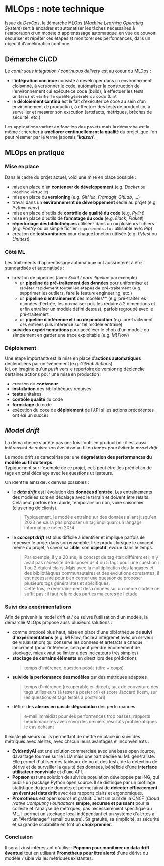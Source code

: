 # MLOps : note technique

Issue du *DevOps*, la démarche MLOps (*Machine Learning Operating System*) sert à encadrer et automatiser les tâches nécessaires à l'élaboration d'un modèle d'apprentissage automatique, en vue de pouvoir sécuriser et répéter ces étapes et monitorer ses performances, dans un objectif d'amélioration continue.

## Démarche CI/CD

Le *continuous integration / continuous delivery* est au coeur du MLOps :
- l'**intégration continue** consiste à développer dans un environnement cloisonné, à versionner le code, automatiser la construction de l'environnement qui exécute ce code (build), à effectuer les tests unitaires et vérifier la qualité générale du code (Lint)
- le **déploiement continu** est le fait d'exécuter ce code au sein d'un environnement de production, à effectuer des tests de production, à surveiller et mesurer son exécution (artefacts, métriques, brèches de sécurité, etc.)

Les applications varient en fonction des projets mais la démarche est la même : chercher à **améliorer continuellement la qualité** du projet, que l'on peut résumer par le terme japonais "***kaizen***".

## MLOps en pratique

### Mise en place

Dans le cadre du projet actuel, voici une mise en place possible :
- mise en place d'un **conteneur de développement** (e.g. *Docker* ou machine virtuelle)
- mise en place du **versioning** (e.g. *GitHub*, *Framagit*, *GitLab*, ...)
- travail dans un **environnement de développement** dédié au projet (e.g. *Python venv*)
- mise en place d'outils de **contrôle de qualité du code** (e.g. *Pylint*)
- mise en place d'outils de **formatage du code** (e.g. *Black*, *Flake8*)
- **répertoriage des bibliothèques** utilisées dans un ou plusieurs fichiers (e.g. *Poetry* ou un simple fichier `requirements.txt` utilisable avec *Pip*)
- création de **tests unitaires** pour chaque fonction utilisée (e.g. *Pytest* ou *Unittest*)

### Côté ML

Les traitements d'apprentissage automatique ont aussi intérêt à être standardisés et automatisés :
- création de pipelines (avec *Scikit Learn Pipeline* par exemple)
  - un **pipeline de pré-traitement des données** pour uniformiser et répéter rapidement toutes les étapes de pré-traitement (e.g. supprimer les outliers, faire le feature engineering, etc.)
  - un **pipeline d'entraînement** des modèles** (e.g. pré-traiter les données d'entrée, les normaliser puis les réduire à 2 dimensions et enfin entraîner un modèle défini dessus), parfois regroupé avec le pré-traitement
  - un **pipeline d'inférence et / ou de production** (e.g. pré-traitement des entrées puis inférence sur tel modèle entraîné)
- **suivi des expérimentations** pour accélérer le choix d'un modèle ou simplement en garder une trace exploitable (e.g. *MLFlow*)

### Déploiement

Une étape importante est la mise en place d'**actions automatiques**, déclenchées par un évènement (e.g. *GitHub Actions*).  
Ici, on imagine qu'un *push* vers le répertoire de versioning déclenche certaines actions pour une mise en production :
- création du **conteneur**
- **installation** des bibliothèques requises
- **tests** unitaires
- **contrôle qualité** du code
- **formatage** du code
- exécution du code de **déploiement** de l'API si les actions précédentes ont été un succès


## *Model drift*

La démarche ne s'arrête pas une fois l'outil en production : il est aussi intéressant de suivre son évolution au fil du temps pour éviter le *model drift*.  

Le model drift se caractérise par une **dégradation des performances du modèle au fil du temps**.  
Typiquement sur l'exemple de ce projet, cela peut être des prédiction de tags en total décalage avec les questions utilisateurs.

On identifie ainsi deux dérives possibles :
- le ***data drift*** est l'évolution des **données d'entrée**. Les entraînements des modèles sont en décalage avec le terrain et doivent être refaits. Cela peut parfois être rapide, temporaire ou non, voire saisonnier (clustering de clients).
  > Typiquement, le modèle entraîné sur des données allant jusqu'en 2023 ne saura pas proposer un tag impliquant un langage informatique né en 2024.
- le ***concept drift*** est plus difficile à identifier et implique parfois de repenser le projet dans son ensemble. Il se produit lorsque le concept même du projet, à savoir sa **cible**, son **objectif**, évolue dans le temps.
  > Par exemple, il y a 20 ans, le concept de tag était différent et il n'y avait pas nécessité de disposer de 4 ou 5 tags pour une question : 1 ou 2 étaient clairs. Mais avec la muiltiplication des langages et des bibliothèques communautaires et des évolutions constantes, il est nécessaire pour bien cerner une question de proposer plusieurs tags généralistes et spécifiques.  
  > Cette fois, le réentraînement des données sur un même modèle ne suffit pas : il faut refaire des parties majeures de l'étude.

### Suivi des expérimentations

Afin de prévenir le model drift et / ou suivre l'utilisation d'un modèle, la démarche MLOps propose aussi plusieurs solutions :
- comme proposé plus haut, mise en place d'une bibliothèque de **suivi d'expérimentations** (e.g. *MLFlow*, facile à intégrer et avec un serveur de visualisation) qui conserve les données et artefacts à chaque lancement (pour l'inférence, cela peut prendre énormément de stockage, mieux vaut se limiter à des indicateurs très simples)
- **stockage de certains éléments** en direct lors des prédictions
  > temps d'inférence, question posée (titre + corps)
- **suivi de la performance des modèles** par des métriques adaptées
  > temps d'inférence (récupérable en direct), taux de couverture des tags utilisateurs (à tester a posteriori) et score Jaccard (idem, sur les questions et tags testés a posteriori)
- définir des **alertes en cas de dégradation** des performances
  > e-mail immédiat pour des performances trop basses, rapports hebdomadaires avec envoi des derniers résultats problématiques le cas échéant

Il existe plusieurs outils permettant de mettre en place un suivi des métriques avec alertes, avec chacun leurs avantages et inconvénients :
- **EvidentlyAI** est une solution commerciale avec une base open source, davantage tournée sur le LLM mais une part dédiée au ML généraliste.  
Elle permet d'utiliser des tableaux de bord, des tests, de la détection de dérive et de surveiller la qualité des données, bénéficie d'une **interface utilisateur conviviale** et d'une API.
- **Popmon** est une solution de suivi de population développée par ING, qui publie un package Python open source. Il se distingue par un profilage statistique du jeu de données et permet ainsi de **détecter efficacement un éventuel data drift** avec des rapports clairs et ergonomiques.
- **Promotheus** est open source et gratuit. C'est un outil de la CNCF (*Cloud Native Computing Foundation*) **simple, sécurisé et puissant** pour la collecte et l'analyse de métriques, pas nécessairement spécifique au ML. Il permet un stockage local indépendant et un système d'alertes à un "AlertManager" (email ou autre).
Sa gratuité, sa simplicité, sa sécurité et sa grande scalabilité en font un **choix premier**.

### Conclusion

Il serait ainsi intéressant d'utiliser **Popmon pour monitorer un data drift éventuel** tout en utilisant **Promotheus pour être alerté** d'une dérive du modèle visible via les métriques existantes.
